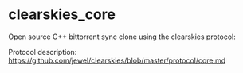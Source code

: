 clearskies_core
===============

Open source C++ bittorrent sync clone using the clearskies protocol:

Protocol description: https://github.com/jewel/clearskies/blob/master/protocol/core.md




